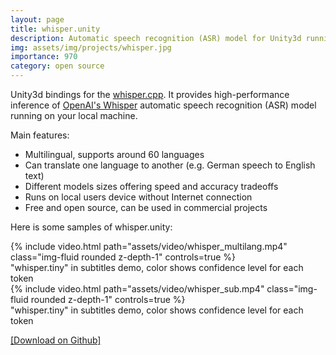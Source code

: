 ```yaml
---
layout: page
title: whisper.unity
description: Automatic speech recognition (ASR) model for Unity3d running on your local machine
img: assets/img/projects/whisper.jpg
importance: 970
category: open source
---
```


Unity3d bindings for the <a href="https://github.com/ggerganov/whisper.cpp">whisper.cpp</a>. It provides high-performance inference of <a href="https://github.com/openai/whisper">OpenAI's Whisper</a> automatic speech recognition (ASR) model running on your local machine.

Main features:

- Multilingual, supports around 60 languages
- Can translate one language to another (e.g. German speech to English text)
- Different models sizes offering speed and accuracy tradeoffs
- Runs on local users device without Internet connection
- Free and open source, can be used in commercial projects

Here is some samples of whisper.unity:

<div class="row">
    <div class="col-sm mt-3 mt-md-0">
        {% include video.html path="assets/video/whisper_multilang.mp4" class="img-fluid rounded z-depth-1" controls=true %}
        <div class="caption">
            "whisper.tiny" in subtitles demo, color shows confidence level for each token
        </div>
    </div>
    <div class="col-sm mt-3 mt-md-0">
        {% include video.html path="assets/video/whisper_sub.mp4" class="img-fluid rounded z-depth-1" controls=true %}
        <div class="caption">
            "whisper.tiny" in subtitles demo, color shows confidence level for each token
        </div>
    </div>
</div>

<a href="https://github.com/Macoron/whisper.unity">[Download on Github]</a>
